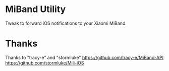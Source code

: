 # MiBand Utility
Tweak to forward iOS notifications to your Xiaomi MiBand.

# Thanks
Thanks to "tracy-e" and "stormluke"
https://github.com/tracy-e/MiBand-API
https://github.com/stormluke/Mili-iOS

